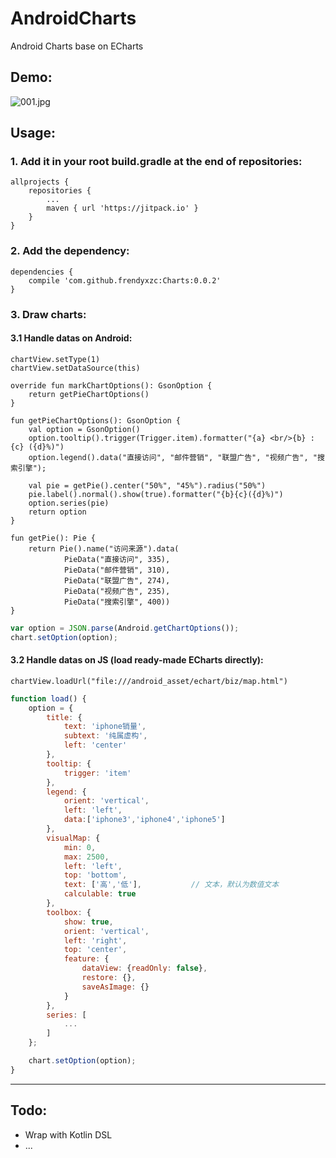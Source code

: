 # AndroidCharts
Android Charts base on ECharts

## Demo:

![001.jpg](http://upload-images.jianshu.io/upload_images/6306778-2a949dc16ab46a28.jpg?imageMogr2/auto-orient/strip%7CimageView2/2/w/1240)

## Usage:

### 1. Add it in your root build.gradle at the end of repositories:

```
allprojects {
	repositories {
		...
		maven { url 'https://jitpack.io' }
	}
}
```

### 2. Add the dependency:

```
dependencies {
	compile 'com.github.frendyxzc:Charts:0.0.2'
}
```

### 3. Draw charts:

#### 3.1 Handle datas on Android:

```android
chartView.setType(1)
chartView.setDataSource(this)
```

```android
override fun markChartOptions(): GsonOption {
	return getPieChartOptions()
}
```

```android
fun getPieChartOptions(): GsonOption {
	val option = GsonOption()
	option.tooltip().trigger(Trigger.item).formatter("{a} <br/>{b} : {c} ({d}%)")
	option.legend().data("直接访问", "邮件营销", "联盟广告", "视频广告", "搜索引擎");

	val pie = getPie().center("50%", "45%").radius("50%")
	pie.label().normal().show(true).formatter("{b}{c}({d}%)")
	option.series(pie)
	return option
}

fun getPie(): Pie {
	return Pie().name("访问来源").data(
			PieData("直接访问", 335),
			PieData("邮件营销", 310),
			PieData("联盟广告", 274),
			PieData("视频广告", 235),
			PieData("搜索引擎", 400))
}
```

```js
var option = JSON.parse(Android.getChartOptions());
chart.setOption(option);
```

#### 3.2 Handle datas on JS (load ready-made ECharts directly):

```android
chartView.loadUrl("file:///android_asset/echart/biz/map.html")
```

```js
function load() {
    option = {
        title: {
            text: 'iphone销量',
            subtext: '纯属虚构',
            left: 'center'
        },
        tooltip: {
            trigger: 'item'
        },
        legend: {
            orient: 'vertical',
            left: 'left',
            data:['iphone3','iphone4','iphone5']
        },
        visualMap: {
            min: 0,
            max: 2500,
            left: 'left',
            top: 'bottom',
            text: ['高','低'],           // 文本，默认为数值文本
            calculable: true
        },
        toolbox: {
            show: true,
            orient: 'vertical',
            left: 'right',
            top: 'center',
            feature: {
                dataView: {readOnly: false},
                restore: {},
                saveAsImage: {}
            }
        },
        series: [
            ...
        ]
    };

    chart.setOption(option);
}
```

-----

## Todo:

* Wrap with Kotlin DSL
* ...